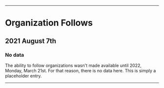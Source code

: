 
***

# Organization Follows

## 2021 August 7th

### No data

The ability to follow organizations wasn't made available until 2022, Monday, March 21st. For that reason, there is no data here. This is simply a placeholder entry.

***
